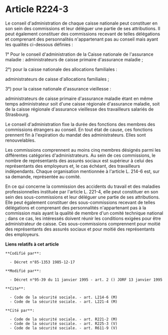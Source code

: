 # Article R224-3

Le conseil d'administration de chaque caisse nationale peut constituer en son sein des commissions et leur déléguer une
partie de ses attributions. Il peut également constituer des commissions recevant de telles délégations et comprenant des
personnalités n'appartenant pas au conseil mais ayant les qualités ci-dessous définies : 

1° Pour le conseil d'administration de la Caisse nationale de l'assurance maladie : administrateurs de caisse primaire
d'assurance maladie ; 

2°) pour la caisse nationale des allocations familiales : 

administrateurs de caisse d'allocations familiales ; 

3°) pour la caisse nationale d'assurance vieillesse : 

administrateurs de caisse primaire d'assurance maladie étant en même temps administrateur soit d'une caisse régionale
d'assurance maladie, soit de la caisse régionale d'assurance vieillesse des travailleurs salariés de Strasbourg. 

Le conseil d'administration fixe la durée des fonctions des membres des commissions étrangers au conseil. En tout état de
cause, ces fonctions prennent fin à l'expiration du mandat des administrateurs. Elles sont renouvelables. 

Les commissions comprennent au moins cinq membres désignés parmi les différentes catégories d'administrateurs. Au sein de ces
commissions, le nombre de représentants des assurés sociaux est supérieur à celui des représentants des employeurs et, le cas
échéant, des travailleurs indépendants. Chaque organisation       mentionnée à l'article L. 214-6 est, sur sa demande,
représentée au comité. 

En ce qui concerne la commission des accidents du travail et des maladies professionnelles instituée par l'article L. 221-4,
elle peut constituer en son sein des sous-commissions et leur déléguer une partie de ses attributions. Elle peut également
constituer des sous-commissions recevant de telles délégations et comprenant des personnalités n'appartenant pas à la
commission mais ayant la qualité de membre d'un comité technique national ; dans ce cas, les intéressés doivent réunir les
conditions exigées pour être administrateur de caisse. Ces sous-commissions comprennent pour moitié des représentants des
assurés sociaux et pour moitié des représentants des employeurs.

**Liens relatifs à cet article**

	**Codifié par**:

	  - Décret n°85-1353 1985-12-17

	**Modifié par**:

	  - Décret n°95-39 du 11 janvier 1995 - art. 2 () JORF 13 janvier 1995

	**Cite**:

	  - Code de la sécurité sociale. - art. L214-6 (M)
	  - Code de la sécurité sociale. - art. L221-4 (M)

	**Cité par**:

	  - Code de la sécurité sociale. - art. R221-2 (M)
	  - Code de la sécurité sociale. - art. R225-3 (V)
	  - Code de la sécurité sociale. - art. R611-9 (V)
